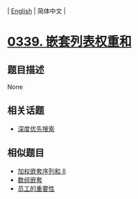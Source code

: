 
| [English](README_EN.md) | 简体中文 |
# [0339. 嵌套列表权重和](https://leetcode-cn.com/problems/nested-list-weight-sum/)
## 题目描述
None
## 相关话题
- [深度优先搜索](https://leetcode-cn.com/tag/depth-first-search)
## 相似题目
- [加权嵌套序列和 II](../nested-list-weight-sum-ii/README.md)
- [数组嵌套](../array-nesting/README.md)
- [员工的重要性](../employee-importance/README.md)
